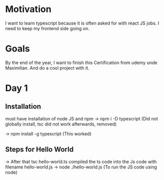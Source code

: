 # Motivation
I want to learn typescript because it is often asked for with react JS jobs. I need to keep my frontend side going on.
# Goals
By the end of the year, I want to finish this Certification from udemy unde Maximilian. And do a cool project with it.
# Day 1
## Installation
must have installation of node JS and npm
-> npm i -D typescript (Did not globally install, tsc did not work afterwards, removed)

-> npm install -g typescript (This worked)

## Steps for Hello World
-> After that tsc hello-world.ts compiled the ts code into the Js code with filename hello-world.js
-> node ./hello-world.js (To run the JS code using node)

